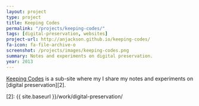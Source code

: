 ```yaml
---
layout: project
type: project
title: Keeping Codes
permalink: "/projects/keeping-codes/"
tags: [digital-preservation, websites]
project-url: http://anjackson.github.io/keeping-codes/
fa-icon: fa-file-archive-o
screenshot: /projects/images/keeping-codes.png
summary: Notes and experiments on digital preservation.
year: 2013
---
```


[Keeping Codes][1] is a sub-site where my I share my notes and experiments on [digital preservation][2].

[1]: http://anjackson.github.io/keeping-codes/
[2]: {{ site.baseurl }}/work/digital-preservation/